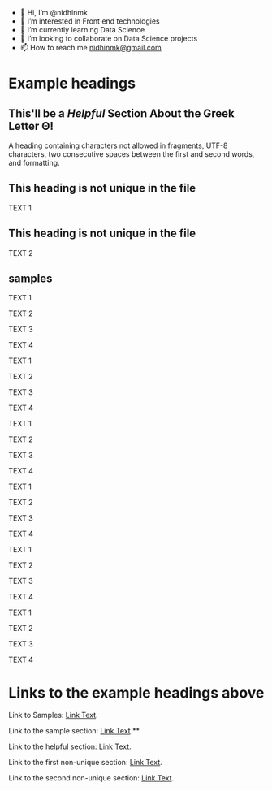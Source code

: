 - 👋 Hi, I’m @nidhinmk
- 👀 I’m interested in Front end technologies
- 🌱 I’m currently learning Data Science 
- 💞️ I’m looking to collaborate on Data Science projects
- 📫 How to reach me nidhinmk@gmail.com

# Example headings



## This'll be a _Helpful_ Section About the Greek Letter Θ!
A heading containing characters not allowed in fragments, UTF-8 characters, two consecutive spaces between the first and second words, and formatting.

## This heading is not unique in the file

TEXT 1

## This heading is not unique in the file

TEXT 2

## samples

TEXT 1

TEXT 2

TEXT 3

TEXT 4

TEXT 1

TEXT 2

TEXT 3

TEXT 4

TEXT 1

TEXT 2

TEXT 3

TEXT 4

TEXT 1

TEXT 2

TEXT 3

TEXT 4

TEXT 1

TEXT 2

TEXT 3

TEXT 4

TEXT 1

TEXT 2

TEXT 3

TEXT 4

# Links to the example headings above


Link to Samples: [Link Text](#samples).


Link to the sample section: [Link Text](#this-heading-is-not-unique-in-the-file).**

Link to the helpful section: [Link Text](#thisll--be-a-helpful-section-about-the-greek-letter-Θ).

Link to the first non-unique section: [Link Text](#this-heading-is-not-unique-in-the-file).

Link to the second non-unique section: [Link Text](#this-heading-is-not-unique-in-the-file-1).

